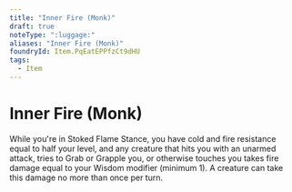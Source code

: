 ```yaml
---
title: "Inner Fire (Monk)"
draft: true
noteType: ":luggage:"
aliases: "Inner Fire (Monk)"
foundryId: Item.PqEatEPPfzCt9dHU
tags:
  - Item
---
```


# Inner Fire (Monk)

While you're in Stoked Flame Stance, you have cold and fire resistance equal to half your level, and any creature that hits you with an unarmed attack, tries to Grab or Grapple you, or otherwise touches you takes fire damage equal to your Wisdom modifier (minimum 1). A creature can take this damage no more than once per turn.
